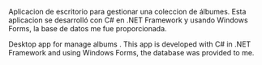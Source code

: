 Aplicacion de escritorio para gestionar una coleccion de álbumes. Esta aplicacion se desarrolló con C# en .NET Framework y usando Windows Forms, la base de datos me fue proporcionada.

Desktop app for manage albums . This app is developed with C# in .NET Framework and using Windows Forms, the database was provided to me.
